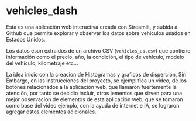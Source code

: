 # vehicles_dash

Esta es una aplicación web interactiva creada con Streamlit, y subida a Github que permite explorar y observar los datos sobre vehiculos usados en Estados Unidos. 

Los datos eson extraidos de un archivo CSV (`vehicles_us.csv`) que contiene información como el precio, año, la condición, el tipo de vehículo, modelo del vehiculo, kilometraje etc...

La idea inicio con la creacion de Histogramas y graficos de disperción, 
Sin Embargo, en las instrucciones del proyecto, se ejemplifica un video, de los botones relacionados a la aplicación web, que llamaron fuertemente la atención, por tanto se decidio incluir, otros lementos que sirven para una mejor observacion de elementos de esta aplicación web, que se tomaron como base del video ejemplo,
con la ayuda de internet e IA, se lograron agregar estos elementos adicionales.

